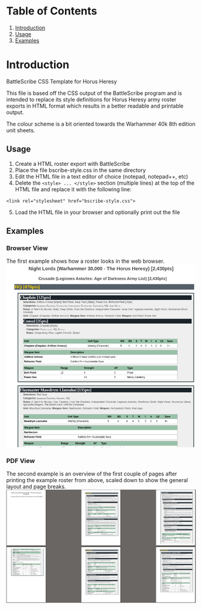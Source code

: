 # Table of Contents
1. [Introduction](#Introduction)
2. [Usage](#Usage)
3. [Examples](#Examples)

# Introduction
BattleScribe CSS Template for Horus Heresy

This file is based off the CSS output of the BattleScribe program and is intended to replace its style definitions for Horus Heresy army roster exports in HTML format which results in a better readable and printable output.

The colour scheme is a bit oriented towards the Warhammer 40k 8th edition unit sheets.

## Usage

1. Create a HTML roster export with BattleScribe
2. Place the file bscribe-style.css in the same directory
3. Edit the HTML file in a text editor of choice (notepad, notepad++, etc)
4. Delete the `<style> ... </style>` section (multiple lines) at the top of the HTML file and replace it with the following line:
```
<link rel="stylesheet" href="bscribe-style.css">
```
5. Load the HTML file in your browser and optionally print out the file

## Examples
### Browser View
The first example shows how a roster looks in the web browser.
![Example in Chrome browser](screenshots/Screenshot-html.png)

### PDF View
The second example is an overview of the first couple of pages after printing the example roster from above, scaled down to show the general layout and page breaks.
![Example in PDF viewer after print](screenshots/Screenshot-html-print-first-pages.png)
